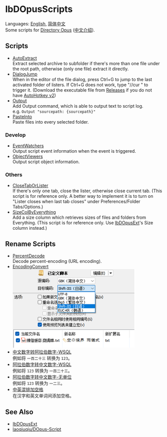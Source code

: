 # IbDOpusScripts
Languages: [English](README.md), [简体中文](README.zh-Hans.md)  
Some scripts for [Directory Opus](https://www.gpsoft.com.au/) ([中文介绍](https://github.com/Chaoses-Ib/DirectoryOpus)).

## Scripts
* [AutoExtract](AutoExtract.js)  
Extract selected archive to subfolder if there's more than one file under the root path, otherwise (only one file) extract it directly.
* [DialogJump](DialogJump.ahk)  
When in the editor of the file dialog, press Ctrl+G to jump to the last activated folder of listers. If Ctrl+G does not work, type "//cur " to trigger it. (Download the executable file from [Releases](../../releases) if you do not have [AutoHotkey v2](https://www.autohotkey.com/v2/))
* [Output](Output.ouc)  
Add Output command, which is able to output text to script log.  
e.g. `Output "sourcepath: {sourcepath}"`
* [PasteInto](PasteInto.js)  
Paste files into every selected folder.

### Develop
* [EventWatchers](EventWatchers)  
Output script event information when the event is triggered.
* [ObjectViewers](ObjectViewers)  
Output script object information.

### Others
* [CloseTabOrLister](CloseTabOrLister.js)  
If there's only one tab, close the lister, otherwise close current tab. (This script is for reference only. A better way to implement it is to turn on "Lister closes when last tab closes" under Preferences/Folder Tabs/Options.)
* [SizeColByEverything](SizeColByEverything/README.zh-Hans.md)  
Add a size column which retrieves sizes of files and folders from Everything. (This script is for reference only. Use [IbDOpusExt](https://github.com/Chaoses-Ib/IbDOpusExt)'s Size column instead.)

## Rename Scripts
* [PercentDecode](Rename%20Scripts/PercentDecode.js)  
  Decode percent-encoding (URL encoding).
* [EncodingConvert](Rename%20Scripts/EncodingConvert.js)  
  ![](Rename%20Scripts/images/EncodingConvert.zh-Hans.png)
* [中文数字转阿拉伯数字-WSQL](Rename%20Scripts/中文数字转阿拉伯数字-WSQL.vbs)  
  例如将 `一百二十三` 转换为 `123`。
* [阿拉伯数字转中文数字-WSQL](Rename%20Scripts/阿拉伯数字转中文数字-WSQL.vbs)  
  例如将 `123` 转换为 `一百二十三`。
* [阿拉伯数字转中文数字-无单位](Rename%20Scripts/阿拉伯数字转中文数字-无单位.js)  
  例如将 `123` 转换为 `一二三`。
* [中英混排加空格](Rename%20Scripts/中英混排加空格.js)  
  在汉字和英文单词间添加空格。

## See Also
* [IbDOpusExt](https://github.com/Chaoses-Ib/IbDOpusExt)
* [laoqiuqiu/DOpus-Script](https://github.com/laoqiuqiu/DOpus-Script)